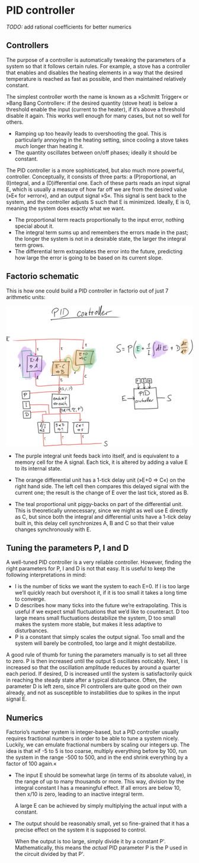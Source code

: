 # PID controller

*TODO:* add rational coefficients for better numerics

## Controllers

The purpose of a controller is automatically tweaking the parameters of a system
so that it follows certain rules. For example, a stove has a controller that
enables and disables the heating elements in a way that the desired temperature
is reached as fast as possible, and then maintained relatively constant.

The simplest controller worth the name is known as a »Schmitt Trigger« or »Bang
Bang Controller«: if the desired quantity (stove heat) is below a threshold
enable the input (current to the heater), if it’s above a threshold disable it
again. This works well enough for many cases, but not so well for others.

  - Ramping up too heavily leads to overshooting the goal. This is particularly
    annoying in the heating setting, since cooling a stove takes *much* longer
    than heating it.
  - The quantity oscillates between on/off phases; ideally it should be
    constant.

The PID controller is a more sophisticated, but also much more powerful,
controller. Conceptually, it consists of three parts: a (P)roportional, an
(I)ntegral, and a (D)ifferential one. Each of these parts reads an input signal
E, which is usually a measure of how far off we are from the desired value (»E«
for »error«), and an output signal »S«. This signal is sent back to the system,
and the controller adjusts S such that E is minimized. Ideally, E is 0, meaning
the system does exactly what we want.

  - The proportional term reacts proportionally to the input error, nothing
    special about it.
  - The integral term sums up and remembers the errors made in the past; the
    longer the system is not in a desirable state, the larger the integral term
    grows.
  - The differential term extrapolates the error into the future, predicting how
    large the error is going to be based on its current slope.

## Factorio schematic

This is how one could build a PID controller in factorio out of just 7
arithmetic units:

![](pid.png)

  - The purple integral unit feeds back into itself, and is equivalent to a
    memory cell for the A signal. Each tick, it is altered by adding a value E
    to its internal state.

  - The orange differential unit has a 1-tick delay unit (»E+0 ⇒ C«) on the
    right hand side. The left cell then compares this delayed signal with the
    current one; the result is the change of E over the last tick, stored as B.

  - The teal proportional unit piggy-backs on part of the differential unit.
    This is theoretically unnecessary, since we might as well use E directly as
    C, but since both the integral and differential units have a 1-tick delay
    built in, this delay cell synchronizes A, B and C so that their value
    changes synchronously with E.

## Tuning the parameters P, I and D

A well-tuned PID controller is a very reliable controller. However, finding the
right parameters for P, I and D is not that easy. It is useful to keep the
following interpretations in mind:

  - I is the number of ticks we want the system to each E=0. If I is too large
    we’ll quickly reach but overshoot it, if it is too small it takes a long
    time to converge.
  - D describes how many ticks into the future we’re extrapolating. This is
    useful if we expect small fluctuations that we’d like to counteract. D too
    large means small fluctuations destabilize the system, D too small makes the
    system more stable, but makes it less adaptive to disturbances.
  - P is a constant that simply scales the output signal. Too small and the
    system will barely be controlled, too large and it might destabilize.

A good rule of thumb for tuning the parameters manually is to set all three to
zero. P is then increased until the output S oscillates noticably. Next, I is
increased so that the oscillation amplitude reduces by around a quarter each
period. If desired, D is increased until the system is satisfactorily quick in
reaching the steady state after a typical disturbance. Often, the parameter D is
left zero, since PI controllers are quite good on their own already, and not as
susceptible to instabilities due to spikes in the input signal E.

## Numerics

Factorio’s number system is integer-based, but a PID controller usually requires
fractional numbers in order to be able to tune a system nicely. Luckily, we can
emulate fractional numbers by scaling our integers up. The idea is that »if -5
to 5 is too coarse, multiply everything before by 100, run the system in the
range -500 to 500, and in the end shrink everything by a factor of 100 again.«

  - The input E should be somewhat large (in terms of its absolute value), in
    the range of up to many thousands or more. This way, division by the
    integral constant I has a meaningful effect. If all errors are below 10,
    then x/10 is zero, leading to an inactive integral term.

    A large E can be achieved by simply multiplying the actual input with a
    constant.

  - The output should be reasonably small, yet so fine-grained that it has a
    precise effect on the system it is supposed to control.

    When the output is too large, simply divide it by a constant P'.
    Mathematically, this means the *actual* PID parameter P is the P used in the
    circuit divided by that P'.
